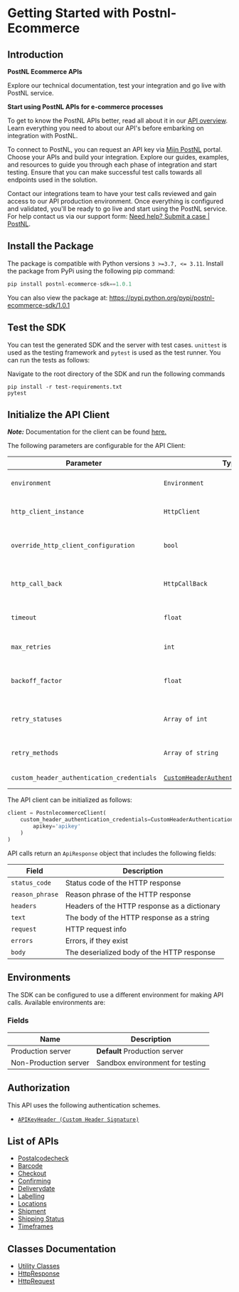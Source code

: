 
# Getting Started with Postnl-Ecommerce

## Introduction

<div><p><b>PostNL Ecommerce APIs</b></p><p>Explore our technical documentation, test your integration and go live with PostNL service.</p><p><b>Start using PostNL APIs for e-commerce processes</b></p><p>To get to know the PostNL APIs better, read all about it in our <a href='https://developer.postnl.nl/api-overview/'>API overview</a>. Learn everything you need to about our API's before embarking on integration with PostNL.</p><p>To connect to PostNL, you can request an API key via <a href='https://developer.postnl.nl/api-overview/'>Mijn PostNL</a> portal. Choose your APIs and build your integration. Explore our guides, examples, and resources to guide you through each phase of integration and start testing. Ensure that you can make successful test calls towards all endpoints used in the solution.</p><p>Contact our integrations team to have your test calls reviewed and gain access to our API production environment. Once everything is configured and validated, you'll be ready to go live and start using the PostNL service. <br>For help contact us via our support form: <a href='https://developer.postnl.nl/support/form/'>Need help? Submit a case | PostNL</a>.</p></div>


## Install the Package

The package is compatible with Python versions `3 >=3.7, <= 3.11`.
Install the package from PyPi using the following pip command:

```python
pip install postnl-ecommerce-sdk==1.0.1
```

You can also view the package at:
https://pypi.python.org/pypi/postnl-ecommerce-sdk/1.0.1

## Test the SDK

You can test the generated SDK and the server with test cases. `unittest` is used as the testing framework and `pytest` is used as the test runner. You can run the tests as follows:

Navigate to the root directory of the SDK and run the following commands

```
pip install -r test-requirements.txt
pytest
```

## Initialize the API Client

**_Note:_** Documentation for the client can be found [here.](https://www.github.com/postnl/postnl-ecommerce-sdk-python/tree/1.0.1/doc/client.md)

The following parameters are configurable for the API Client:

| Parameter | Type | Description |
|  --- | --- | --- |
| `environment` | `Environment` | The API environment. <br> **Default: `Environment.PRODUCTION_SERVER`** |
| `http_client_instance` | `HttpClient` | The Http Client passed from the sdk user for making requests |
| `override_http_client_configuration` | `bool` | The value which determines to override properties of the passed Http Client from the sdk user |
| `http_call_back` | `HttpCallBack` | The callback value that is invoked before and after an HTTP call is made to an endpoint |
| `timeout` | `float` | The value to use for connection timeout. <br> **Default: 60** |
| `max_retries` | `int` | The number of times to retry an endpoint call if it fails. <br> **Default: 3** |
| `backoff_factor` | `float` | A backoff factor to apply between attempts after the second try. <br> **Default: 2** |
| `retry_statuses` | `Array of int` | The http statuses on which retry is to be done. <br> **Default: [408, 413, 429, 500, 502, 503, 504, 521, 522, 524]** |
| `retry_methods` | `Array of string` | The http methods on which retry is to be done. <br> **Default: ['GET', 'PUT']** |
| `custom_header_authentication_credentials` | [`CustomHeaderAuthenticationCredentials`](https://www.github.com/postnl/postnl-ecommerce-sdk-python/tree/1.0.1/doc/$a/https://www.github.com/postnl/postnl-ecommerce-sdk-python/tree/1.0.1/custom-header-signature.md) | The credential object for Custom Header Signature |

The API client can be initialized as follows:

```python
client = PostnlecommerceClient(
    custom_header_authentication_credentials=CustomHeaderAuthenticationCredentials(
        apikey='apikey'
    )
)
```

API calls return an `ApiResponse` object that includes the following fields:

| Field | Description |
|  --- | --- |
| `status_code` | Status code of the HTTP response |
| `reason_phrase` | Reason phrase of the HTTP response |
| `headers` | Headers of the HTTP response as a dictionary |
| `text` | The body of the HTTP response as a string |
| `request` | HTTP request info |
| `errors` | Errors, if they exist |
| `body` | The deserialized body of the HTTP response |

## Environments

The SDK can be configured to use a different environment for making API calls. Available environments are:

### Fields

| Name | Description |
|  --- | --- |
| Production server | **Default** Production server |
| Non-Production server | Sandbox environment for testing |

## Authorization

This API uses the following authentication schemes.

* [`APIKeyHeader (Custom Header Signature)`](https://www.github.com/postnl/postnl-ecommerce-sdk-python/tree/1.0.1/doc/$a/https://www.github.com/postnl/postnl-ecommerce-sdk-python/tree/1.0.1/custom-header-signature.md)

## List of APIs

* [Postalcodecheck](https://www.github.com/postnl/postnl-ecommerce-sdk-python/tree/1.0.1/doc/controllers/postalcodecheck.md)
* [Barcode](https://www.github.com/postnl/postnl-ecommerce-sdk-python/tree/1.0.1/doc/controllers/barcode.md)
* [Checkout](https://www.github.com/postnl/postnl-ecommerce-sdk-python/tree/1.0.1/doc/controllers/checkout.md)
* [Confirming](https://www.github.com/postnl/postnl-ecommerce-sdk-python/tree/1.0.1/doc/controllers/confirming.md)
* [Deliverydate](https://www.github.com/postnl/postnl-ecommerce-sdk-python/tree/1.0.1/doc/controllers/deliverydate.md)
* [Labelling](https://www.github.com/postnl/postnl-ecommerce-sdk-python/tree/1.0.1/doc/controllers/labelling.md)
* [Locations](https://www.github.com/postnl/postnl-ecommerce-sdk-python/tree/1.0.1/doc/controllers/locations.md)
* [Shipment](https://www.github.com/postnl/postnl-ecommerce-sdk-python/tree/1.0.1/doc/controllers/shipment.md)
* [Shipping Status](https://www.github.com/postnl/postnl-ecommerce-sdk-python/tree/1.0.1/doc/controllers/shipping-status.md)
* [Timeframes](https://www.github.com/postnl/postnl-ecommerce-sdk-python/tree/1.0.1/doc/controllers/timeframes.md)

## Classes Documentation

* [Utility Classes](https://www.github.com/postnl/postnl-ecommerce-sdk-python/tree/1.0.1/doc/utility-classes.md)
* [HttpResponse](https://www.github.com/postnl/postnl-ecommerce-sdk-python/tree/1.0.1/doc/http-response.md)
* [HttpRequest](https://www.github.com/postnl/postnl-ecommerce-sdk-python/tree/1.0.1/doc/http-request.md)

